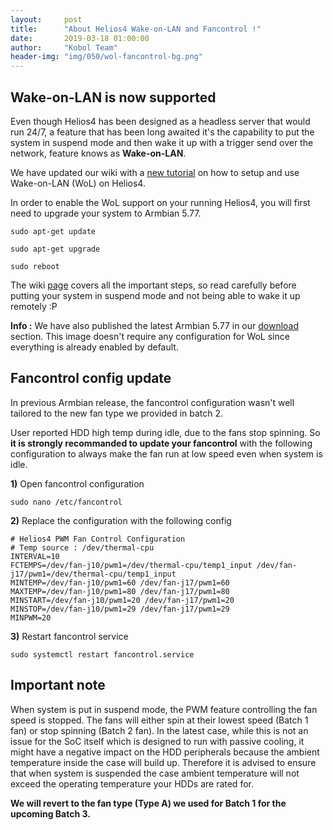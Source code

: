 ```yaml
---
layout:     post
title:      "About Helios4 Wake-on-LAN and Fancontrol !"
date:       2019-03-18 01:00:00
author:     "Kobol Team"
header-img: "img/050/wol-fancontrol-bg.png"
---
```


## Wake-on-LAN is now supported

Even though Helios4 has been designed as a headless server that would run 24/7, a feature that has been long awaited it's the capability to put the system in suspend mode and then wake it up with a trigger send over the network, feature knows as **Wake-on-LAN**.

We have updated our wiki with a [new tutorial](https://wiki.kobol.io/wol/) on how to setup and use Wake-on-LAN (WoL) on Helios4.

In order to enable the WoL support on your running Helios4, you will first need to upgrade your system to Armbian 5.77.

```
sudo apt-get update

sudo apt-get upgrade

sudo reboot
```

The wiki [page](https://wiki.kobol.io/wol/) covers all the important steps, so read carefully before putting your system in suspend mode and not being able to wake it up remotely :P


**Info :** We have also published the latest Armbian 5.77 in our [download](https://wiki.kobol.io/download/) section. This image doesn't require any configuration for WoL since everything is already enabled by default.


## Fancontrol config update

In previous Armbian release, the fancontrol configuration wasn't well tailored to the new fan type we provided in batch 2.

User reported HDD high temp during idle, due to the fans stop spinning. So **it is strongly recommanded to update your fancontrol** with the following configuration to always make the fan run at low speed even when system is idle.


**1)** Open fancontrol configuration

```
sudo nano /etc/fancontrol
```

**2)** Replace the configuration with the following config

```
# Helios4 PWM Fan Control Configuration
# Temp source : /dev/thermal-cpu
INTERVAL=10
FCTEMPS=/dev/fan-j10/pwm1=/dev/thermal-cpu/temp1_input /dev/fan-j17/pwm1=/dev/thermal-cpu/temp1_input
MINTEMP=/dev/fan-j10/pwm1=60 /dev/fan-j17/pwm1=60
MAXTEMP=/dev/fan-j10/pwm1=80 /dev/fan-j17/pwm1=80
MINSTART=/dev/fan-j10/pwm1=20 /dev/fan-j17/pwm1=20
MINSTOP=/dev/fan-j10/pwm1=29 /dev/fan-j17/pwm1=29
MINPWM=20
```

**3)** Restart fancontrol service

```
sudo systemctl restart fancontrol.service
```

## Important note

When system is put in suspend mode, the PWM feature controlling the fan speed is stopped. The fans will either spin at their lowest speed (Batch 1 fan) or stop spinning (Batch 2 fan). In the latest case, while this is not an issue for the SoC itself which is designed to run with passive cooling, it might have a negative impact on the HDD peripherals because the ambient temperature inside the case will build up. Therefore it is advised to ensure that when system is suspended the case ambient temperature will not exceed the operating temperature your HDDs are rated for.

**We will revert to the fan type (Type A) we used for Batch 1 for the upcoming Batch 3.**
